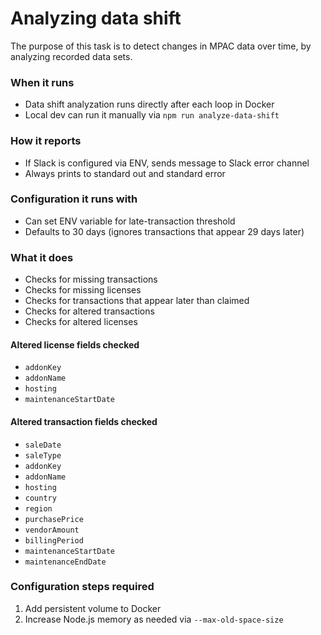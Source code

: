# Analyzing data shift

The purpose of this task is to detect changes in MPAC data over time, by analyzing recorded data sets.

### When it runs

- Data shift analyzation runs directly after each loop in Docker
- Local dev can run it manually via `npm run analyze-data-shift`

### How it reports

- If Slack is configured via ENV, sends message to Slack error channel
- Always prints to standard out and standard error

### Configuration it runs with

- Can set ENV variable for late-transaction threshold
- Defaults to 30 days (ignores transactions that appear 29 days later)

### What it does

- Checks for missing transactions
- Checks for missing licenses
- Checks for transactions that appear later than claimed
- Checks for altered transactions
- Checks for altered licenses

#### Altered license fields checked

- `addonKey`
- `addonName`
- `hosting`
- `maintenanceStartDate`

#### Altered transaction fields checked

- `saleDate`
- `saleType`
- `addonKey`
- `addonName`
- `hosting`
- `country`
- `region`
- `purchasePrice`
- `vendorAmount`
- `billingPeriod`
- `maintenanceStartDate`
- `maintenanceEndDate`

### Configuration steps required

1. Add persistent volume to Docker
2. Increase Node.js memory as needed via `--max-old-space-size`
